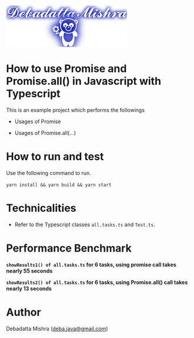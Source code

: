 ![DDLAB](./images/A22.png) 
# How to use Promise and Promise.all() in Javascript with Typescript

This is an example project which performs the followings

* Usages of Promise

* Usages of Promise.all(...)

# How to run and test

Use the following command to run.

`yarn install && yarn build && yarn start`


# Technicalities
* Refer to the Typescript classes `all.tasks.ts` and `Test.ts`. 

# Performance Benchmark

**`showResults1() of all.tasks.ts` for 6 tasks, using promise call takes nearly 55 seconds**

**`showResults2() of all.tasks.ts` for 6 tasks, using Promise.all() call takes nearly 13 seconds**

# Author
Debadatta Mishra (deba.java@gmail.com)